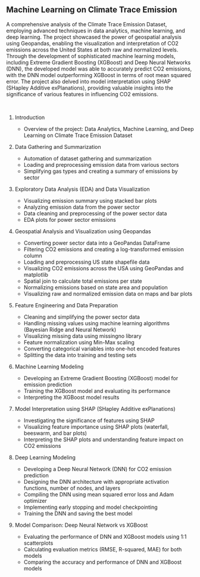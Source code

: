 <h2>Machine Learning on Climate Trace Emission</h2>

A comprehensive analysis of the Climate Trace Emission Dataset, employing advanced techniques in data analytics, machine learning, and deep learning. The project showcased the power of geospatial analysis using Geopandas, enabling the visualization and interpretation of CO2 emissions across the United States at both raw and normalized levels. Through the development of sophisticated machine learning models, including Extreme Gradient Boosting (XGBoost) and Deep Neural Networks (DNN), the developed model was able to accurately predict CO2 emissions, with the DNN model outperforming XGBoost in terms of root mean squared error. The project also delved into model interpretation using SHAP (SHapley Additive exPlanations), providing valuable insights into the significance of various features in influencing CO2 emissions.

<br>

1. Introduction
   - Overview of the project: Data Analytics, Machine Learning, and Deep Learning on Climate Trace Emission Dataset

2. Data Gathering and Summarization
   - Automation of dataset gathering and summarization
   - Loading and preprocessing emission data from various sectors
   - Simplifying gas types and creating a summary of emissions by sector

3. Exploratory Data Analysis (EDA) and Data Visualization
   - Visualizing emission summary using stacked bar plots
   - Analyzing emission data from the power sector
   - Data cleaning and preprocessing of the power sector data
   - EDA plots for power sector emissions

4. Geospatial Analysis and Visualization using Geopandas
   - Converting power sector data into a GeoPandas DataFrame
   - Filtering CO2 emissions and creating a log-transformed emission column
   - Loading and preprocessing US state shapefile data
   - Visualizing CO2 emissions across the USA using GeoPandas and matplotlib
   - Spatial join to calculate total emissions per state
   - Normalizing emissions based on state area and population
   - Visualizing raw and normalized emission data on maps and bar plots

5. Feature Engineering and Data Preparation
   - Cleaning and simplifying the power sector data
   - Handling missing values using machine learning algorithms (Bayesian Ridge and Neural Network)
   - Visualizing missing data using missingno library
   - Feature normalization using Min-Max scaling
   - Converting categorical variables into one-hot encoded features
   - Splitting the data into training and testing sets

6. Machine Learning Modeling
   - Developing an Extreme Gradient Boosting (XGBoost) model for emission prediction
   - Training the XGBoost model and evaluating its performance
   - Interpreting the XGBoost model results

7. Model Interpretation using SHAP (SHapley Additive exPlanations)
   - Investigating the significance of features using SHAP
   - Visualizing feature importance using SHAP plots (waterfall, beeswarm, and bar plots)
   - Interpreting the SHAP plots and understanding feature impact on CO2 emissions

8. Deep Learning Modeling
   - Developing a Deep Neural Network (DNN) for CO2 emission prediction
   - Designing the DNN architecture with appropriate activation functions, number of nodes, and layers
   - Compiling the DNN using mean squared error loss and Adam optimizer
   - Implementing early stopping and model checkpointing
   - Training the DNN and saving the best model

9. Model Comparison: Deep Neural Network vs XGBoost
   - Evaluating the performance of DNN and XGBoost models using 1:1 scatterplots
   - Calculating evaluation metrics (RMSE, R-squared, MAE) for both models
   - Comparing the accuracy and performance of DNN and XGBoost models
